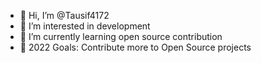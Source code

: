 - 👋 Hi, I’m @Tausif4172
- 👀 I’m interested in development
- 🌱 I’m currently learning open source contribution
- 🥅 2022 Goals: Contribute more to Open Source projects